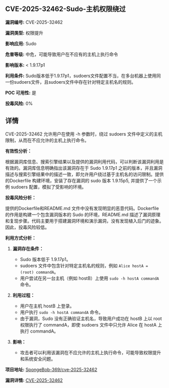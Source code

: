 ## CVE-2025-32462-Sudo-主机权限绕过

**漏洞编号:** CVE-2025-32462

**漏洞类型:** 权限提升

**影响应用:** Sudo

**危害等级:** 中危，可能导致用户在不应有的主机上执行命令

**影响版本:** < 1.9.17p1

**利用条件:** Sudo版本低于1.9.17p1，sudoers文件配置不当，在多台机器上使用同一份sudoers文件，且sudoers文件中存在针对特定主机名的规则。

**POC 可用性:** 是

**投毒风险:** 0%

## 详情

CVE-2025-32462 允许用户在使用 -h 参数时，绕过 sudoers 文件中定义的主机限制，从而在不应允许的主机上执行命令。

**有效性分析：**

根据漏洞库信息、搜索引擎结果以及提供的漏洞利用代码，可以判断该漏洞利用是有效的。漏洞库信息明确指出该漏洞存在于 Sudo 1.9.17p1 之前的版本，并且漏洞描述与搜索引擎结果中的描述一致，即允许用户绕过基于主机名的访问限制。提供的Dockerfile 构建环境，安装了存在漏洞的 sudo 版本 1.9.15p5, 并提供了一个示例 sudoers 配置，模拟了受影响的环境。

**投毒风险分析：**

提供的Dockerfile和README.md 文件中没有发现明显的恶意代码。Dockerfile 的作用是构建一个包含漏洞版本的 Sudo 的环境，README.md 描述了漏洞原理和复现步骤。代码主要用于搭建漏洞环境和演示漏洞，没有发现植入后门的迹象。因此，投毒风险较低。

**利用方式分析：**

1.  **漏洞存在条件：**
    *   Sudo 版本低于 1.9.17p1。
    *   sudoers 文件中包含针对特定主机名的规则，例如 `Alice hostA = (root) commandA`。
    *   用户尝试在另一台主机（例如 hostB）上使用 `sudo -h hostA commandA` 命令。

2.  **利用过程：**
    *   用户在主机 hostB 上登录。
    *   用户执行 `sudo -h hostA commandA` 命令。
    *   由于漏洞，Sudo 没有正确验证主机名，导致用户成功在 hostB 上以 root 权限执行了 commandA，即使 sudoers 文件中只允许 Alice 在 hostA 上执行 commandA。

3.  **影响：**
    *   攻击者可以利用该漏洞在不应允许的主机上执行命令，可能导致权限提升和系统安全问题。

**项目地址:** [SpongeBob-369/cve-2025-32462](https://github.com/SpongeBob-369/cve-2025-32462)

**漏洞详情:** [CVE-2025-32462](https://nvd.nist.gov/vuln/detail/CVE-2025-32462)